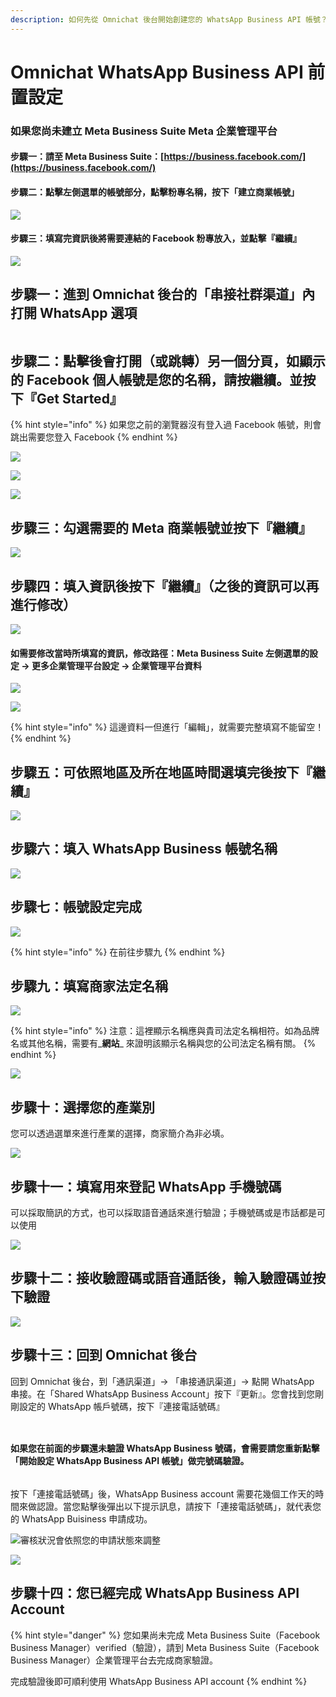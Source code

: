 ```yaml
---
description: 如何先從 Omnichat 後台開始創建您的 WhatsApp Business API 帳號？在還沒有認證您的企業管理平台前可以按照步驟一步步操作！
---
```


# Omnichat WhatsApp Business API 前置設定

### 如果您尚未建立 Meta Business Suite Meta 企業管理平台

#### 步驟一：請至 Meta Business Suite：[https://business.facebook.com/](https://business.facebook.com/)

#### 步驟二：點擊左側選單的帳號部分，點擊粉專名稱，按下「建立商業帳號」

![](<../../../../.gitbook/assets/截圖 2022-06-06 下午6.00.56.png>)

#### 步驟三：填寫完資訊後將需要連結的 Facebook 粉專放入，並點擊『繼續』

![](<../../../../.gitbook/assets/截圖 2022-06-06 下午5.42.10.png>)

## 步驟一：進到 Omnichat 後台的「串接社群渠道」內打開 WhatsApp 選項

<figure><img src="../../../../.gitbook/assets/截圖 2022-09-01 下午8.06.46.png" alt=""><figcaption></figcaption></figure>

## 步驟二：點擊後會打開（或跳轉）另一個分頁，如顯示的 Facebook 個人帳號是您的名稱，請按繼續。並按下『Get Started』

{% hint style="info" %}
如果您之前的瀏覽器沒有登入過 Facebook 帳號，則會跳出需要您登入 Facebook&#x20;
{% endhint %}

![](<../../../../.gitbook/assets/截圖 2022-06-06 下午5.00.07.png>)

![](<../../../../.gitbook/assets/截圖 2022-06-06 下午5.11.58.png>)

![](<../../../../.gitbook/assets/截圖 2022-06-06 下午5.25.32.png>)

## 步驟三：勾選需要的 Meta 商業帳號並按下『繼續』

![](<../../../../.gitbook/assets/截圖 2022-06-06 下午5.43.12.png>)

## 步驟四：填入資訊後按下『繼續』（之後的資訊可以再進行修改）

![](<../../../../.gitbook/assets/截圖 2022-06-06 下午6.09.11.png>)

#### 如需要修改當時所填寫的資訊，修改路徑：Meta Business Suite 左側選單的設定 -> 更多企業管理平台設定 -> 企業管理平台資料

![](<../../../../.gitbook/assets/截圖 2022-06-06 下午6.26.01.png>)

![](<../../../../.gitbook/assets/截圖 2022-06-06 下午6.27.06.png>)

{% hint style="info" %}
這邊資料一但進行「編輯」，就需要完整填寫不能留空！
{% endhint %}

## 步驟五：可依照地區及所在地區時間選填完後按下『繼續』

![](<../../../../.gitbook/assets/截圖 2022-06-06 下午6.33.54.png>)

## 步驟六：填入 WhatsApp Business 帳號名稱

![](<../../../../.gitbook/assets/截圖 2022-06-06 下午6.35.53.png>)

## 步驟七：帳號設定完成

![](<../../../../.gitbook/assets/截圖 2022-06-06 下午6.39.35.png>)

{% hint style="info" %}
在前往步驟九
{% endhint %}

## 步驟九：填寫商家法定名稱

![](<../../../../.gitbook/assets/截圖 2022-06-06 下午6.42.06.png>)

{% hint style="info" %}
注意：這裡顯示名稱應與貴司法定名稱相符。如為品牌名或其他名稱，需要有_**網站**_ 來證明該顯示名稱與您的公司法定名稱有關。
{% endhint %}

![](<../../../../.gitbook/assets/截圖 2022-06-07 下午6.28.30.png>)

## 步驟十：選擇您的產業別

您可以透過選單來進行產業的選擇，商家簡介為非必填。

![](<../../../../.gitbook/assets/截圖 2022-06-07 下午6.34.40.png>)

## 步驟十一：填寫用來登記 WhatsApp 手機號碼&#x20;

可以採取簡訊的方式，也可以採取語音通話來進行驗證；手機號碼或是市話都是可以使用

![](<../../../../.gitbook/assets/截圖 2022-06-07 下午6.40.44.png>)

## 步驟十二：接收驗證碼或語音通話後，輸入驗證碼並按下驗證

![](<../../../../.gitbook/assets/截圖 2022-06-07 下午6.48.29.png>)

## 步驟十三：回到 Omnichat 後台

回到 Omnichat 後台，到「通訊渠道」-> 「串接通訊渠道」-> 點開 WhatsApp 串接。在「Shared WhatsApp Business Account」按下『更新』。您會找到您剛剛設定的 WhatsApp 帳戶號碼，按下『連接電話號碼』

<figure><img src="../../../../.gitbook/assets/截圖 2022-09-01 下午8.13.03.png" alt=""><figcaption></figcaption></figure>

<figure><img src="../../../../.gitbook/assets/截圖 2022-09-01 下午8.12.50.png" alt=""><figcaption></figcaption></figure>

#### 如果您在前面的步驟還未驗證 WhatsApp Business 號碼，會需要請您重新點擊「開始設定 WhatsApp Business API 帳號」做完號碼驗證。

<figure><img src="../../../../.gitbook/assets/截圖 2022-09-01 下午8.06.46 (1).png" alt=""><figcaption></figcaption></figure>

按下「連接電話號碼」後，WhatsApp Business account 需要花幾個工作天的時間來做認證。當您點擊後彈出以下提示訊息，請按下「連接電話號碼」，就代表您的 WhatsApp Buisiness 申請成功。

![審核狀況會依照您的申請狀態來調整](<../../../../.gitbook/assets/截圖 2022-06-08 上午10.11.01 (1).png>)

![](<../../../../.gitbook/assets/截圖 2022-06-08 上午10.09.53.png>)

## 步驟十四：您已經完成 WhatsApp Business API Account

{% hint style="danger" %}
您如果尚未完成 Meta Business Suite（Facebook Business Manager）verified（驗證），請到 Meta Business Suite（Facebook Business Manager）企業管理平台去完成商家驗證。

完成驗證後即可順利使用 WhatsApp Business API account
{% endhint %}

&#x20;
